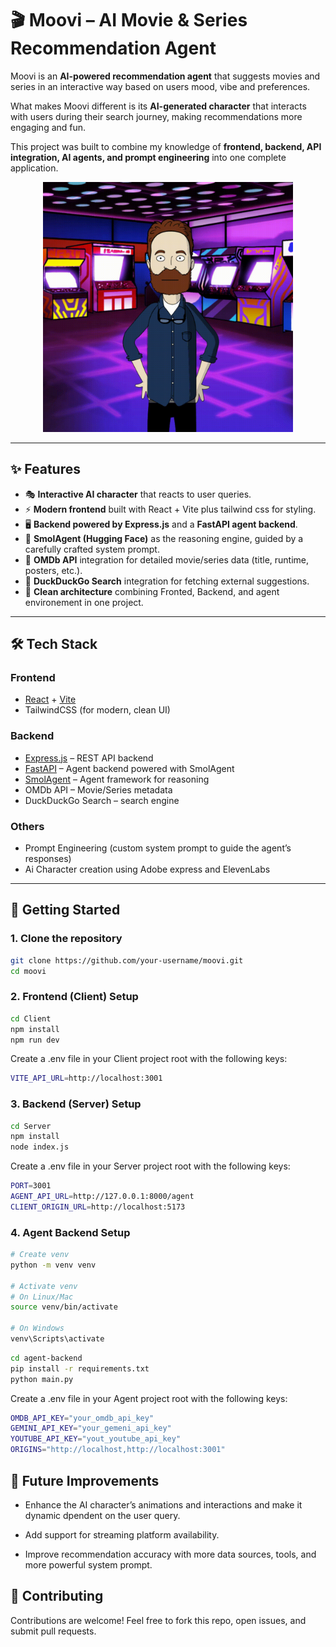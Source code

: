 # 🎬 Moovi – AI Movie & Series Recommendation Agent  
Moovi is an **AI-powered recommendation agent** that suggests movies and series in an interactive way based on users mood, vibe and preferences.  

What makes Moovi different is its **AI-generated character** that interacts with users during their search journey, making recommendations more engaging and fun.  

This project was built to combine my knowledge of **frontend, backend, API integration, AI agents, and prompt engineering** into one complete application.  
<p align="center">
  <img src="./moovi.gif" alt="Moovi demo" width="400"/>
</p>

---

## ✨ Features  

- 🎭 **Interactive AI character** that reacts to user queries.  
- ⚡ **Modern frontend** built with React + Vite plus tailwind css for styling.  
- 🖥️ **Backend powered by Express.js** and a **FastAPI agent backend**.  
- 🧠 **SmolAgent (Hugging Face)** as the reasoning engine, guided by a carefully crafted system prompt.  
- 🎥 **OMDb API** integration for detailed movie/series data (title, runtime, posters, etc.).  
- 🔎 **DuckDuckGo Search** integration for fetching external suggestions.  
- 🧩 **Clean architecture** combining Fronted, Backend, and agent environement in one project.  

---

## 🛠️ Tech Stack  

### Frontend  
- [React](https://react.dev/) + [Vite](https://vitejs.dev/)  
- TailwindCSS (for modern, clean UI)  

### Backend  
- [Express.js](https://expressjs.com/) – REST API backend  
- [FastAPI](https://fastapi.tiangolo.com/) – Agent backend powered with SmolAgent  
- [SmolAgent](https://huggingface.co/docs/smolagents/index) – Agent framework for reasoning  
- OMDb API – Movie/Series metadata  
- DuckDuckGo Search – search engine  

### Others  
- Prompt Engineering (custom system prompt to guide the agent’s responses)  
- Ai Character creation using Adobe express and ElevenLabs 

---

## 🚀 Getting Started  

### 1. Clone the repository  
```bash
git clone https://github.com/your-username/moovi.git
cd moovi
```

### 2. Frontend (Client) Setup  
```bash
cd Client
npm install
npm run dev
```
Create a .env file in your Client project root with the following keys:
```bash
VITE_API_URL=http://localhost:3001
```

### 3. Backend (Server) Setup  
```bash
cd Server
npm install
node index.js
```
Create a .env file in your Server project root with the following keys:
```bash
PORT=3001
AGENT_API_URL=http://127.0.0.1:8000/agent
CLIENT_ORIGIN_URL=http://localhost:5173
```

### 4. Agent Backend Setup
```bash
# Create venv
python -m venv venv  

# Activate venv
# On Linux/Mac
source venv/bin/activate  

# On Windows
venv\Scripts\activate
```
```bash
cd agent-backend
pip install -r requirements.txt
python main.py
```
Create a .env file in your Agent project root with the following keys:
```bash
OMDB_API_KEY="your_omdb_api_key"
GEMINI_API_KEY="your_gemeni_api_key"
YOUTUBE_API_KEY="yout_youtube_api_key"
ORIGINS="http://localhost,http://localhost:3001"
```
## 🔮 Future Improvements

- Enhance the AI character’s animations and interactions and make it dynamic dpendent on the user query.

- Add support for streaming platform availability.

- Improve recommendation accuracy with more data sources, tools, and more powerful system prompt.

## 🤝 Contributing

Contributions are welcome! Feel free to fork this repo, open issues, and submit pull requests.
